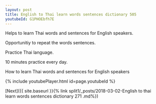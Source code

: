 ```yaml
---
layout: post
title: English to Thai learn words sentences dictionary 505 
youtubeId: G1PHOEbfh7E
---
```

 
 
Helps to learn Thai words and sentences for English speakers.

Opportunitiy to repeat the words sentences. 

Practice Thai language. 
 
10 minutes practice every day. 
 
How to learn Thai words and sentences for English speakers 
 
{% include youtubePlayer.html id=page.youtubeId %}
 
 
[Next]({{ site.baseurl }}{% link  split1/_posts/2018-03-02-English to thai learn words sentences dictionary 271 .md%})
 
